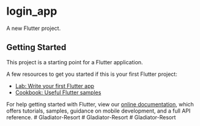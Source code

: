 # login_app

A new Flutter project.

## Getting Started

This project is a starting point for a Flutter application.

A few resources to get you started if this is your first Flutter project:

- [Lab: Write your first Flutter app](https://flutter.dev/docs/get-started/codelab)
- [Cookbook: Useful Flutter samples](https://flutter.dev/docs/cookbook)

For help getting started with Flutter, view our
[online documentation](https://flutter.dev/docs), which offers tutorials,
samples, guidance on mobile development, and a full API reference.
#   G l a d i a t o r - R e s o r t  
 #   G l a d i a t o r - R e s o r t  
 #   G l a d i a t o r - R e s o r t  
 